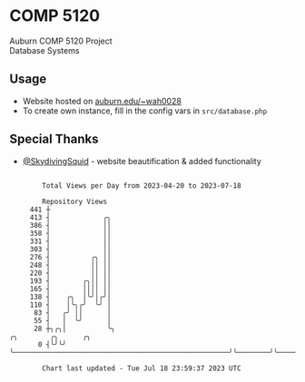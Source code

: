 # COMP 5120
Auburn COMP 5120 Project  
Database Systems

## Usage
- Website hosted on [auburn.edu/~wah0028](https://webhome.auburn.edu/~wah0028/)
- To create own instance, fill in the config vars in `src/database.php`

## Special Thanks
- [@SkydivingSquid](https://github.com/SkydivingSquid) - website beautification & added functionality

```

        Total Views per Day from 2023-04-20 to 2023-07-18

        Repository Views
     441 ┼
     413 ┤             ╭╮
     386 ┤             ││
     358 ┤             ││
     331 ┤             ││
     303 ┤             ││
     276 ┤          ╭╮ ││
     248 ┤          ││ ││
     220 ┤          ││ ││
     193 ┤        ╭╮││ ││
     165 ┤        ││││ ││
     138 ┤    ╭╮  │╰╯│╭╯│
     110 ┤    │╰╮╭╯  ╰╯ │
      83 ┤   ╭╯ ││      │
      55 ┤   │  ╰╯      │
      28 ┼╮╭╮│          ╰╮                                                     ╭╮        ╭╮      ╭╮
       0 ┤╰╯╰╯           ╰─────────────────────────────────────────────────────╯╰────────╯╰──────╯╰

        Chart last updated - Tue Jul 18 23:59:37 2023 UTC
        
```
